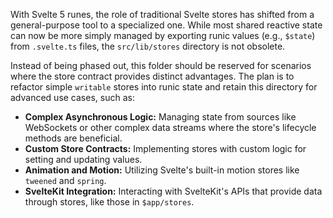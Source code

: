 With Svelte 5 runes, the role of traditional Svelte stores has shifted from a general-purpose tool to a specialized one. While most shared reactive state can now be more simply managed by exporting runic values (e.g., `$state`) from `.svelte.ts` files, the `src/lib/stores` directory is not obsolete.

Instead of being phased out, this folder should be reserved for scenarios where the store contract provides distinct advantages. The plan is to refactor simple `writable` stores into runic state and retain this directory for advanced use cases, such as:

- **Complex Asynchronous Logic:** Managing state from sources like WebSockets or other complex data streams where the store's lifecycle methods are beneficial.
- **Custom Store Contracts:** Implementing stores with custom logic for setting and updating values.
- **Animation and Motion:** Utilizing Svelte's built-in motion stores like `tweened` and `spring`.
- **SvelteKit Integration:** Interacting with SvelteKit's APIs that provide data through stores, like those in `$app/stores`.

